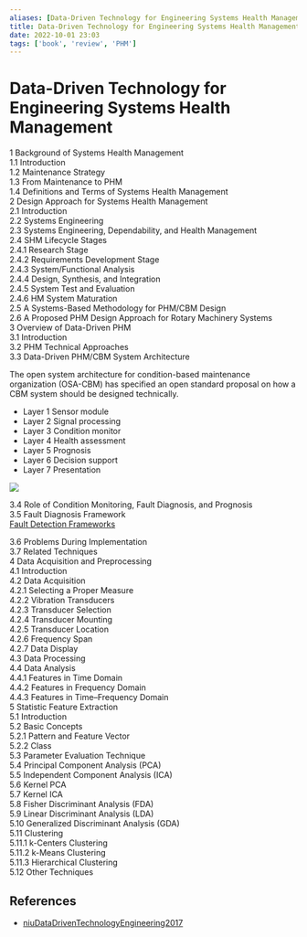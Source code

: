 ```yaml
---
aliases: [Data-Driven Technology for Engineering Systems Health Management]
title: Data-Driven Technology for Engineering Systems Health Management
date: 2022-10-01 23:03
tags: ['book', 'review', 'PHM']
---
```


# Data-Driven Technology for Engineering Systems Health Management

1 Background of Systems Health Management  
1.1 Introduction  
1.2 Maintenance Strategy  
1.3 From Maintenance to PHM  
1.4 Definitions and Terms of Systems Health Management  
2 Design Approach for Systems Health Management  
2.1 Introduction  
2.2 Systems Engineering  
2.3 Systems Engineering, Dependability, and Health Management  
2.4 SHM Lifecycle Stages  
2.4.1 Research Stage  
2.4.2 Requirements Development Stage  
2.4.3 System/Functional Analysis  
2.4.4 Design, Synthesis, and Integration  
2.4.5 System Test and Evaluation  
2.4.6 HM System Maturation  
2.5 A Systems-Based Methodology for PHM/CBM Design  
2.6 A Proposed PHM Design Approach for Rotary Machinery Systems  
3 Overview of Data-Driven PHM  
3.1 Introduction  
3.2 PHM Technical Approaches  
3.3 Data-Driven PHM/CBM System Architecture

The open system architecture for condition-based maintenance organization (OSA-CBM) has specified an open standard proposal on how a CBM system should be designed technically.

- Layer 1 Sensor module
- Layer 2 Signal processing
- Layer 3 Condition monitor
- Layer 4 Health assessment
- Layer 5 Prognosis
- Layer 6 Decision support
- Layer 7 Presentation

![](https://i.imgur.com/0fxiOLp.png)

3.4 Role of Condition Monitoring, Fault Diagnosis, and Prognosis  
3.5 Fault Diagnosis Framework  
[Fault Detection Frameworks](../PHM/fault-detection-framework.md)

3.6 Problems During Implementation  
3.7 Related Techniques  
4 Data Acquisition and Preprocessing  
4.1 Introduction  
4.2 Data Acquisition  
4.2.1 Selecting a Proper Measure  
4.2.2 Vibration Transducers  
4.2.3 Transducer Selection  
4.2.4 Transducer Mounting  
4.2.5 Transducer Location  
4.2.6 Frequency Span  
4.2.7 Data Display  
4.3 Data Processing  
4.4 Data Analysis  
4.4.1 Features in Time Domain  
4.4.2 Features in Frequency Domain  
4.4.3 Features in Time–Frequency Domain  
5 Statistic Feature Extraction  
5.1 Introduction  
5.2 Basic Concepts  
5.2.1 Pattern and Feature Vector  
5.2.2 Class  
5.3 Parameter Evaluation Technique  
5.4 Principal Component Analysis (PCA)  
5.5 Independent Component Analysis (ICA)  
5.6 Kernel PCA  
5.7 Kernel ICA  
5.8 Fisher Discriminant Analysis (FDA)  
5.9 Linear Discriminant Analysis (LDA)  
5.10 Generalized Discriminant Analysis (GDA)  
5.11 Clustering  
5.11.1 k-Centers Clustering  
5.11.2 k-Means Clustering  
5.11.3 Hierarchical Clustering  
5.12 Other Techniques

## References

- [niuDataDrivenTechnologyEngineering2017](../zotero/niuDataDrivenTechnologyEngineering2017.md)
